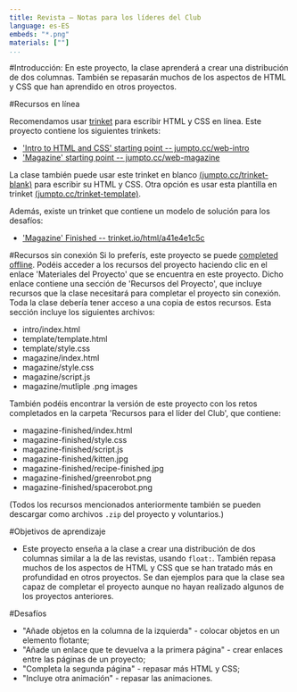 ```yaml
---
title: Revista — Notas para los líderes del Club
language: es-ES
embeds: "*.png"
materials: [""]
...
```


#Introducción:
En este proyecto, la clase aprenderá a crear una distribución de dos columnas. También se repasarán muchos de los aspectos de HTML y CSS que han aprendido en otros proyectos. 

#Recursos en línea

Recomendamos usar [trinket](https://trinket.io/) para escribir HTML y CSS en línea. Este proyecto contiene los siguientes trinkets:

+ ['Intro to HTML and CSS' starting point -- jumpto.cc/web-intro](http://jumpto.cc/web-intro)
+ ['Magazine' starting point  -- jumpto.cc/web-magazine](http://jumpto.cc/web-magazine)

La clase también puede usar este trinket en blanco [(jumpto.cc/trinket-blank)](http://jumpto.cc/trinket-blank) para escribir su HTML y CSS. Otra opción es usar esta plantilla en trinket [(jumpto.cc/trinket-template)](http://jumpto.cc/trinket-template).

Además, existe un trinket que contiene un modelo de solución para los desafíos:

+ ['Magazine' Finished -- trinket.io/html/a41e4e1c5c](https://trinket.io/html/a41e4e1c5c)

#Recursos sin conexión
Si lo preferís, este proyecto se puede [completed offline](https://www.codeclubprojects.org/en-GB/resources/webdev-working-offline/). Podéis acceder a los recursos del proyecto haciendo clic en el enlace 'Materiales del Proyecto' que se encuentra en este proyecto. Dicho enlace contiene una sección de 'Recursos del Proyecto', que incluye recursos que la clase necesitará para completar el proyecto sin conexión. Toda la clase debería tener acceso a una copia de estos recursos. Esta sección incluye los siguientes archivos:

+ intro/index.html
+ template/template.html
+ template/style.css
+ magazine/index.html
+ magazine/style.css
+ magazine/script.js
+ magazine/mutliple .png images

También podéis encontrar la versión de este proyecto con los retos completados en la carpeta 'Recursos para el líder del Club', que contiene:

+ magazine-finished/index.html
+ magazine-finished/style.css
+ magazine-finished/script.js
+ magazine-finished/kitten.jpg
+ magazine-finished/recipe-finished.jpg
+ magazine-finished/greenrobot.png
+ magazine-finished/spacerobot.png

(Todos los recursos mencionados anteriormente también se pueden descargar como archivos `.zip` del proyecto y voluntarios.)

#Objetivos de aprendizaje
+ Este proyecto enseña a la clase a crear una distribución de dos columnas similar a la de las revistas, usando `float:`. También repasa muchos de los aspectos de HTML y CSS que se han tratado más en profundidad en otros proyectos. Se dan ejemplos para que la clase sea capaz de completar el proyecto aunque no hayan realizado algunos de los proyectos anteriores. 

#Desafíos
+ "Añade objetos en la columna de la izquierda" - colocar objetos en un elemento flotante;
+ "Añade un enlace que te devuelva a la primera página" - crear enlaces entre las páginas de un proyecto;
+ "Completa la segunda página" - repasar más HTML y CSS;
+ "Incluye otra animación" - repasar las animaciones.
